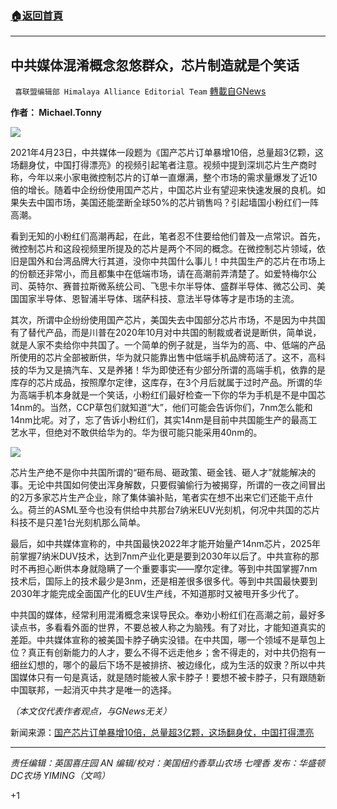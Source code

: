 ###  [:house:返回首頁](https://github.com/ourhimalayas/txt)
---

## 中共媒体混淆概念忽悠群众，芯片制造就是个笑话
` 喜联盟编辑部 Himalaya Alliance Editorial Team` [轉載自GNews](https://gnews.org/zh-hans/1147116/)

**作者： Michael.Tonny**

![]()![](https://gnews.org/wp-content/uploads/2021/04/中共.jpg)

2021年4月23日，中共媒体一段题为《国产芯片订单暴增10倍，总量超3亿颗，这场翻身仗，中国打得漂亮》的视频引起笔者注意。视频中提到深圳芯片生产商时称，今年以来小家电微控制芯片的订单一直爆满，整个市场的需求量爆发了近10倍的增长。随着中企纷纷使用国产芯片，中国芯片业有望迎来快速发展的良机。如果失去中国市场，美国还能垄断全球50%的芯片销售吗？引起墙国小粉红们一阵高潮。

看到无知的小粉红们高潮再起，在此，笔者忍不住要给他们普及一点常识。首先，微控制芯片和这段视频里所提及的芯片是两个不同的概念。在微控制芯片领域，依旧是国外和台湾品牌大行其道，没你中共国什么事儿！中共国生产的芯片在市场上的份额还非常小，而且都集中在低端市场，请在高潮前弄清楚了。如爱特梅尔公司、英特尔、赛普拉斯微系统公司、飞思卡尔半导体、盛群半导体、微芯公司、美国国家半导体、恩智浦半导体、瑞萨科技、意法半导体等才是市场的主流。

其次，所谓中企纷纷使用国产芯片，美国失去中国部分芯片市场，不是因为中共国有了替代产品，而是川普在2020年10月对中共国的制裁或者说是断供，简单说，就是人家不卖给你中共国了。一个简单的例子就是，当华为的高、中、低端的产品所使用的芯片全部被断供，华为就只能靠出售中低端手机品牌苟活了。这不，高科技的华为又是搞汽车、又是养猪！华为即使还有少部分所谓的高端手机，依靠的是库存的芯片成品，按照摩尔定律，这库存，在3个月后就属于过时产品。所谓的华为高端手机本身就是一个笑话，小粉红们最好检查一下你的华为手机是不是中国芯14nm的。当然，CCP草包们就知道“大”，他们可能会告诉你们，7nm怎么能和14nm比呢。对了，忘了告诉小粉红们，其实14nm是目前中共国能生产的最高工艺水平，但绝对不敢供给华为的。华为很可能只能采用40nm的。

![]()![](https://gnews.org/wp-content/uploads/2021/04/中共1.jpg)

芯片生产绝不是你中共国所谓的“砸布局、砸政策、砸金钱、砸人才”就能解决的事。无论中共国如何使出浑身解数，只要假骗偷行为被揭穿，所谓的一夜之间冒出的2万多家芯片生产企业，除了集体骗补贴，笔者实在想不出来它们还能干点什么。荷兰的ASML至今也没有供给中共那台7纳米EUV光刻机，何况中共国的芯片科技不是只差1台光刻机那么简单。

最后，如中共媒体宣称的，中共国最快2022年才能开始量产14nm芯片，2025年前掌握7纳米DUV技术，达到7nm产业化更是要到2030年以后了。中共宣称的那时不再担心断供本身就隐瞒了一个重要事实——摩尔定律。等到中共国掌握7nm技术后，国际上的技术最少是3nm，还是相差很多很多代。等到中共国最快要到2030年才能完成全面国产化的EUV生产线，不知道那时又被甩开多少代了。

中共国的媒体，经常利用混淆概念来误导民众。奉劝小粉红们在高潮之前，最好多读点书，多看看外面的世界，不要总被人称之为脑残。有了对比，才能知道真实的差距。中共媒体宣称的被美国卡脖子确实没错。在中共国，哪一个领域不是草包上位？真正有创新能力的人才，要么不得不远走他乡；舍不得走的，对中共仍抱有一细丝幻想的，哪个的最后下场不是被排挤、被边缘化，成为生活的奴隶？所以中共国媒体只有一句是真话，就是随时能被人家卡脖子！要想不被卡脖子，只有跟随新中国联邦，一起消灭中共才是唯一的选择。

*（本文仅代表作者观点，与GNews无关）*

新闻来源：[国产芯片订单暴增10倍，总量超3亿颗，这场翻身仗，中国打得漂亮](https://www.ixigua.com/6954180491691950631?wid_try=1)

* * *

*责任编辑：英国喜庄园 AN
编辑/校对：美国纽约香草山农场 七哩香
发布：华盛顿DC农场 YIMING（文鸣）*

+1
